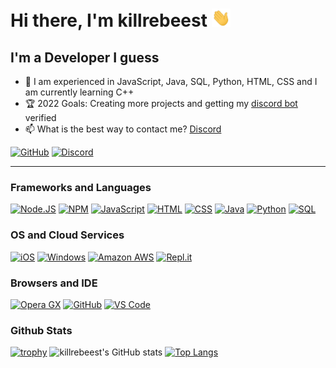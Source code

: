 # Hi there, I'm killrebeest <img width="30px" src="https://github.com/SatYu26/SatYu26/raw/master/Assets/Hi.gif" />

## I'm a Developer I guess

- 🌱 I am experienced in JavaScript, Java, SQL, Python, HTML, CSS and I am currently learning C++
- 🏆 2022 Goals: Creating more projects and getting my [discord bot](https://discord.gg/adfhvTas7u) verified
- 📫 What is the best way to contact me? [Discord](https://discord.com/users/471009727602491405)

[![GitHub](https://img.shields.io/badge/Github-100000?style=for-the-badge&logo=github&logoColor=white)](https://github.com/killrebeest)
[![Discord](https://img.shields.io/badge/Discord-7289DA?style=for-the-badge&logo=discord&logoColor=white)](https://discord.gg/adfhvTas7u)

---

### Frameworks and Languages
[![Node.JS](https://img.shields.io/badge/Node.js-339933?style=for-the-badge&logo=nodedotjs&logoColor=white)](https://nodejs.org)
[![NPM](https://img.shields.io/badge/npm-CB3837?style=for-the-badge&logo=npm&logoColor=white)](https://npmjs.org)
[![JavaScript](https://img.shields.io/badge/JavaScript-F7DF1E?style=for-the-badge&logo=javascript&logoColor=white)](https://javascript.com)
[![HTML](https://img.shields.io/badge/HTML-E34F26?style=for-the-badge&logo=html5&logoColor=white)](https://html.spec.whatwg.org/multipage/)
[![CSS](https://img.shields.io/badge/CSS-1572B6?style=for-the-badge&logo=css3&logoColor=white)](https://w3.org/Style/CSS)
[![Java](https://img.shields.io/badge/JAVA-FF6C37?style=for-the-badge&logo=Java&logoColor=white)](https://java.com)
[![Python](https://img.shields.io/badge/Python-0000FF?&style=for-the-badge&logo=Python&logoColor=white)](https://python.org)
[![SQL](https://img.shields.io/badge/SQLite-003B57?&style=for-the-badge&logo=SQLite&logoColor=white)](https://www.postgresql.org)

### OS and Cloud Services
[![iOS](https://img.shields.io/badge/iOS-000000?style=for-the-badge&logo=iOS&logoColor=white)](https://android.com)
[![Windows](https://img.shields.io/badge/Windows-0078D6?style=for-the-badge&logo=windows&logoColor=white)](https://microsoft.com/windows)
[![Amazon AWS](https://img.shields.io/badge/AWS-232F3E?style=for-the-badge&logo=AmazonAWS&logoColor=white)](https://heroku.com)
[![Repl.it](https://img.shields.io/badge/replit-667881?style=for-the-badge&logo=replit&logoColor=white)](https://replit.com)

### Browsers and IDE
[![Opera GX](https://img.shields.io/badge/Opera_GX-FF1B2D?style=for-the-badge&logo=Opera&logoColor=white)](https://google.com/chrome/)
[![GitHub](https://img.shields.io/badge/Github-100000?style=for-the-badge&logo=github&logoColor=white)](https://github.com)
[![VS Code](https://img.shields.io/badge/Visual_Studio_Code-0078D4?style=for-the-badge&logo=visual%20studio%20code&logoColor=white)](https://code.visualstudio.com)

### Github Stats
[![trophy](https://github-profile-trophy.vercel.app/?username=killrebeest&theme=onedark&title=Joined2022,Commit,Followers,Repositories,Stars,PullRequest)](https://github.com/ryo-ma/github-profile-trophy)
![killrebeest's GitHub stats](https://github-readme-stats.vercel.app/api?username=killrebeest&show_icons=true&theme=radical)
[![Top Langs](https://github-readme-stats.vercel.app/api/top-langs/?username=killrebeest)](https://github.com/anuraghazra/github-readme-stats)
